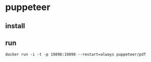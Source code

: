 # puppeteer

## install

## run

```
docker run -i -t -p 19898:19898 --restart=always puppeteer/pdf
```
